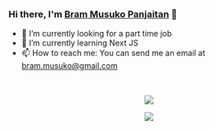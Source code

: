 ### Hi there, I'm [Bram Musuko Panjaitan](https://bmusuko.ninja) 👋
- 🔭 I’m currently looking for a part time job
- 🌱 I’m currently learning Next JS
- 📫 How to reach me: You can send me an email at bram.musuko@gmail.com
<br />
<p align="center">
  <img align="center" src="https://github-readme-stats.vercel.app/api?username=bmusuko&show_icons=true&theme=tokyonight" />
</p>
<p align="center">
  <img align="center" src="https://spotify-github-profile.vercel.app/api/view?uid=21h43nefobtosoaq7mrcdjssq&cover_image=true" />
</p>
<!--
**bmusuko/bmusuko** is a ✨ _special_ ✨ repository because its `README.md` (this file) appears on your GitHub profile.

Here are some ideas to get you started:
- ⚡ Fun fact: I'm probably watching anime rn


- 🤔 I’m looking for help with ...
- 💬 Ask me about ...
- 😄 Pronouns: ...
-->
